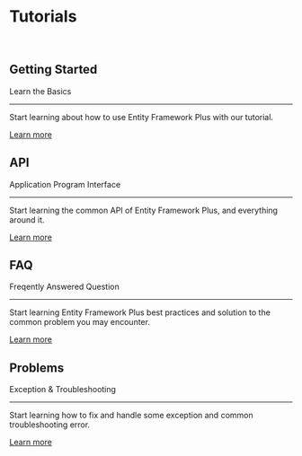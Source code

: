 # Tutorials

<br />

<div class="row">
	<div class="col-md-6 col-lg-6">
		<div class="jumbotron">
			<h2 class="display-4">Getting Started</h2>
			<p class="lead">Learn the Basics</p>
			<hr class="my-4">
			<p>Start learning about how to use Entity Framework Plus with our tutorial.</p>
			<p class="lead">
				<a class="btn btn-lg btn-z" href="overview" role="button">Learn more</a>
			</p>
		</div>
	</div>
	<div class="col-md-6 col-lg-6">
		<div class="jumbotron">
			<h2 class="display-4">API</h2>
			<p class="lead">Application Program Interface</p>
			<hr class="my-4">
			<p>Start learning the common API of Entity Framework Plus, and everything around it.</p>
			<p class="lead">
				<a class="btn btn-primary btn-z" href="api" role="button">Learn more</a>
			</p>
		</div>
	</div>
	<div class="col-md-6 col-lg-6">
		<div class="jumbotron">
			<h2 class="display-4">FAQ</h2>
			<p class="lead">Freqently Answered Question</p>
			<hr class="my-4">
			<p>Start learning Entity Framework Plus best practices and solution to the common problem you may encounter.</p>
			<p class="lead">
				<a class="btn btn-primary btn-z" href="faq" role="button">Learn more</a>
			</p>
		</div>
	</div>
	<div class="col-md-6 col-lg-6">
		<div class="jumbotron">
			<h2 class="display-4">Problems</h2>
			<p class="lead">Exception & Troubleshooting</p>
			<hr class="my-4">
			<p>Start learning how to fix and handle some exception and common troubleshooting error.</p>
			<p class="lead">
				<a class="btn btn-primary btn-z" href="problems" role="button">Learn more</a>
			</p>
		</div>
	</div>
</div>
